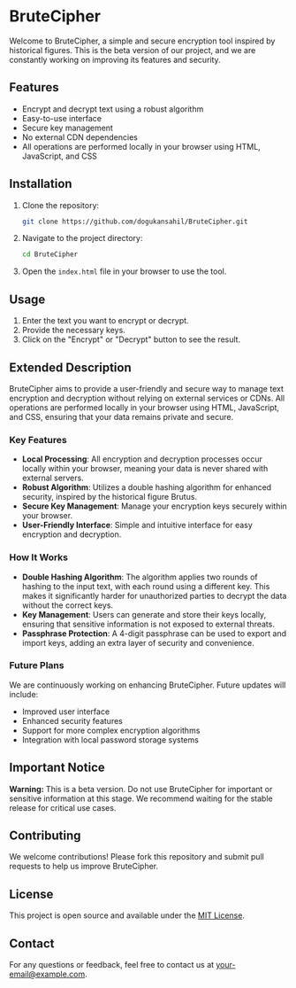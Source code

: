 # BruteCipher

Welcome to BruteCipher, a simple and secure encryption tool inspired by historical figures. This is the beta version of our project, and we are constantly working on improving its features and security.

## Features
- Encrypt and decrypt text using a robust algorithm
- Easy-to-use interface
- Secure key management
- No external CDN dependencies
- All operations are performed locally in your browser using HTML, JavaScript, and CSS

## Installation

1. Clone the repository:
    ```bash
    git clone https://github.com/dogukansahil/BruteCipher.git
    ```
2. Navigate to the project directory:
    ```bash
    cd BruteCipher
    ```
3. Open the `index.html` file in your browser to use the tool.

## Usage

1. Enter the text you want to encrypt or decrypt.
2. Provide the necessary keys.
3. Click on the "Encrypt" or "Decrypt" button to see the result.

## Extended Description

BruteCipher aims to provide a user-friendly and secure way to manage text encryption and decryption without relying on external services or CDNs. All operations are performed locally in your browser using HTML, JavaScript, and CSS, ensuring that your data remains private and secure.

### Key Features

- **Local Processing**: All encryption and decryption processes occur locally within your browser, meaning your data is never shared with external servers.
- **Robust Algorithm**: Utilizes a double hashing algorithm for enhanced security, inspired by the historical figure Brutus.
- **Secure Key Management**: Manage your encryption keys securely within your browser.
- **User-Friendly Interface**: Simple and intuitive interface for easy encryption and decryption.

### How It Works

- **Double Hashing Algorithm**: The algorithm applies two rounds of hashing to the input text, with each round using a different key. This makes it significantly harder for unauthorized parties to decrypt the data without the correct keys.
- **Key Management**: Users can generate and store their keys locally, ensuring that sensitive information is not exposed to external threats.
- **Passphrase Protection**: A 4-digit passphrase can be used to export and import keys, adding an extra layer of security and convenience.

### Future Plans

We are continuously working on enhancing BruteCipher. Future updates will include:
- Improved user interface
- Enhanced security features
- Support for more complex encryption algorithms
- Integration with local password storage systems

## Important Notice

**Warning:** This is a beta version. Do not use BruteCipher for important or sensitive information at this stage. We recommend waiting for the stable release for critical use cases.

## Contributing

We welcome contributions! Please fork this repository and submit pull requests to help us improve BruteCipher.

## License

This project is open source and available under the [MIT License](LICENSE).

## Contact

For any questions or feedback, feel free to contact us at [your-email@example.com](mailto:your-email@example.com).
